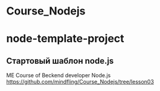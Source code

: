 # Course_Nodejs


# node-template-project

## Стартовый шаблон node.js

  ME Course of Beckend developer Node.js
  https://github.com/mindfling/Course_Nodejs/tree/lesson03
  
  